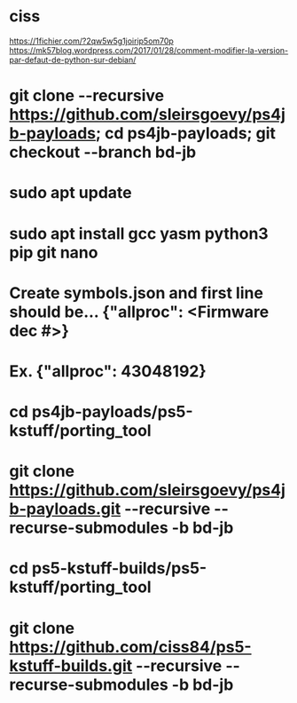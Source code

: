 # ciss
https://1fichier.com/?2qw5w5g1joirip5om70p
https://mk57blog.wordpress.com/2017/01/28/comment-modifier-la-version-par-defaut-de-python-sur-debian/

# git clone --recursive https://github.com/sleirsgoevy/ps4jb-payloads; cd ps4jb-payloads; git checkout --branch bd-jb

# sudo apt update
# sudo apt install gcc yasm python3 pip git nano

# Create symbols.json and first line should be... {"allproc": <Firmware dec #>}
# Ex. {"allproc": 43048192}
# cd ps4jb-payloads/ps5-kstuff/porting_tool
# git clone https://github.com/sleirsgoevy/ps4jb-payloads.git --recursive --recurse-submodules -b bd-jb

# cd ps5-kstuff-builds/ps5-kstuff/porting_tool
# git clone https://github.com/ciss84/ps5-kstuff-builds.git --recursive --recurse-submodules -b bd-jb

